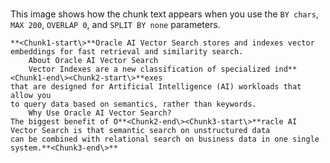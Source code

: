 # 

This image shows how the chunk text appears when you use the `BY chars`, `MAX 200`, `OVERLAP 0`, and `SPLIT BY none` parameters.

```
**<Chunk1-start\>**Oracle AI Vector Search stores and indexes vector embeddings for fast retrieval and similarity search.
    About Oracle AI Vector Search
    Vector Indexes are a new classification of specialized ind**<Chunk1-end\><Chunk2-start\>**exes
that are designed for Artificial Intelligence (AI) workloads that allow you
to query data based on semantics, rather than keywords.
    Why Use Oracle AI Vector Search?
The biggest benefit of O**<Chunk2-end\><Chunk3-start\>**racle AI Vector Search is that semantic search on unstructured data
can be combined with relational search on business data in one single system.**<Chunk3-end\>**
```


